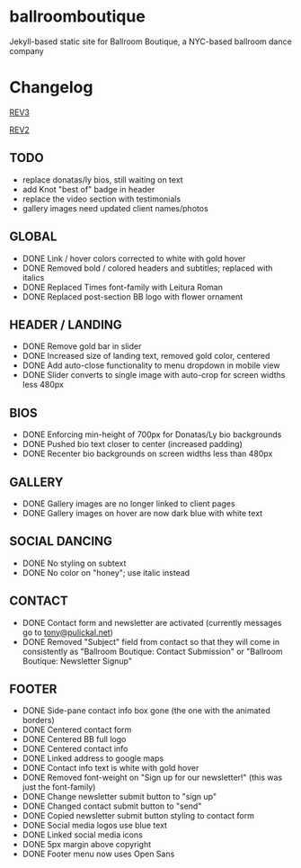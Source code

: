 # ballroomboutique
Jekyll-based static site for Ballroom Boutique, a NYC-based ballroom dance company

# Changelog
[REV3](http://fs-ballroomboutique-staging-rev3.s3-website-us-east-1.amazonaws.com)


[REV2](http://fs-ballroomboutique-staging-rev2.s3-website-us-east-1.amazonaws.com)

## TODO
- replace donatas/ly bios, still waiting on text
- add Knot "best of" badge in header
- replace the video section with testimonials
- gallery images need updated client names/photos

## GLOBAL 
- DONE Link / hover colors corrected to white with gold hover
- DONE Removed bold / colored headers and subtitles; replaced with italics
- DONE Replaced Times font-family with Leitura Roman
- DONE Replaced post-section BB logo with flower ornament

## HEADER / LANDING
- DONE Remove gold bar in slider
- DONE Increased size of landing text, removed gold color, centered
- DONE Add auto-close functionality to menu dropdown in mobile view
- DONE Slider converts to single image with auto-crop for screen widths less 480px

## BIOS 
- DONE Enforcing min-height of 700px for Donatas/Ly bio backgrounds
- DONE Pushed bio text closer to center (increased padding)
- DONE Recenter bio backgrounds on screen widths less than 480px

## GALLERY 
- DONE Gallery images are no longer linked to client pages
- DONE Gallery images on hover are now dark blue with white text

## SOCIAL DANCING 
- DONE No styling on subtext
- DONE No color on "honey"; use italic instead

## CONTACT 
- DONE Contact form and newsletter are activated (currently messages go to tony@pulickal.net)
- DONE Removed "Subject" field from contact so that they will come in consistently as "Ballroom Boutique: Contact Submission" or "Ballroom Boutique: Newsletter Signup"

## FOOTER 
- DONE Side-pane contact info box gone (the one with the animated borders)
- DONE Centered contact form
- DONE Centered BB full logo
- DONE Centered contact info
- DONE Linked address to google maps
- DONE Contact info text is white with gold hover
- DONE Removed font-weight on "Sign up for our newsletter!" (this was just the font-family)
- DONE Change newsletter submit button to "sign up"
- DONE Changed contact submit button to "send"
- DONE Copied newsletter submit button styling to contact form
- DONE Social media logos use blue text
- DONE Linked social media icons
- DONE 5px margin above copyright
- DONE Footer menu now uses Open Sans
